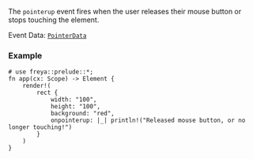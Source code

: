 The `pointerup` event fires when the user releases their mouse button or stops touching the element.

Event Data: [`PointerData`](crate::events::PointerData)

### Example

```rust, no_run
# use freya::prelude::*;
fn app(cx: Scope) -> Element {
    render!(
        rect {
            width: "100",
            height: "100",
            background: "red",
            onpointerup: |_| println!("Released mouse button, or no longer touching!")
        }
    )
}
```
